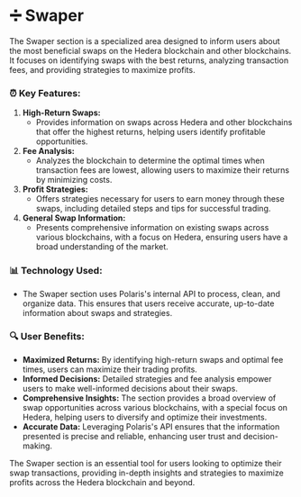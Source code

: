# ➗ Swaper

The Swaper section is a specialized area designed to inform users about the most beneficial swaps on the Hedera blockchain and other blockchains. It focuses on identifying swaps with the best returns, analyzing transaction fees, and providing strategies to maximize profits.

### **⏰ Key Features:**

1. **High-Return Swaps:**
   * Provides information on swaps across Hedera and other blockchains that offer the highest returns, helping users identify profitable opportunities.
2. **Fee Analysis:**
   * Analyzes the blockchain to determine the optimal times when transaction fees are lowest, allowing users to maximize their returns by minimizing costs.
3. **Profit Strategies:**
   * Offers strategies necessary for users to earn money through these swaps, including detailed steps and tips for successful trading.
4. &#x20;**General Swap Information:**
   * Presents comprehensive information on existing swaps across various blockchains, with a focus on Hedera, ensuring users have a broad understanding of the market.

### **📊 Technology Used:**

* The Swaper section uses Polaris's internal API to process, clean, and organize data. This ensures that users receive accurate, up-to-date information about swaps and strategies.

### **🔍 User Benefits:**

* **Maximized Returns:** By identifying high-return swaps and optimal fee times, users can maximize their trading profits.
* **Informed Decisions:** Detailed strategies and fee analysis empower users to make well-informed decisions about their swaps.
* **Comprehensive Insights:** The section provides a broad overview of swap opportunities across various blockchains, with a special focus on Hedera, helping users to diversify and optimize their investments.
* **Accurate Data:** Leveraging Polaris's API ensures that the information presented is precise and reliable, enhancing user trust and decision-making.

The Swaper section is an essential tool for users looking to optimize their swap transactions, providing in-depth insights and strategies to maximize profits across the Hedera blockchain and beyond.
